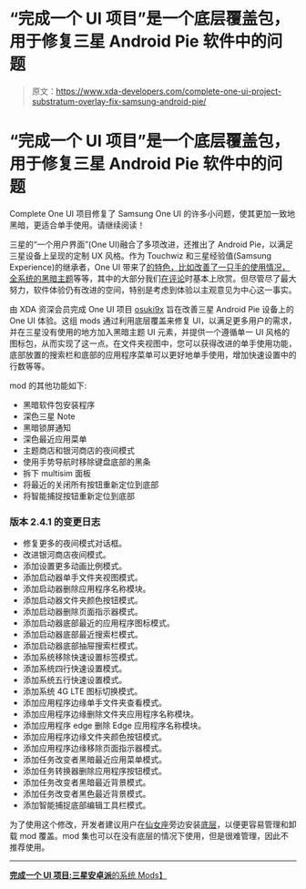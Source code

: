 # “完成一个 UI 项目”是一个底层覆盖包，用于修复三星 Android Pie 软件中的问题

> 原文：<https://www.xda-developers.com/complete-one-ui-project-substratum-overlay-fix-samsung-android-pie/>

# “完成一个 UI 项目”是一个底层覆盖包，用于修复三星 Android Pie 软件中的问题

Complete One UI 项目修复了 Samsung One UI 的许多小问题，使其更加一致地黑暗，更适合单手使用。请继续阅读！

三星的“一个用户界面”(One UI)融合了多项改进，还推出了 Android Pie，以满足三星设备上呈现的定制 UX 风格。作为 Touchwiz 和三星经验值(Samsung Experience)的继承者，One UI 带来了[的特色，比如改善了一只手的使用情况，全系统的黑暗主题](https://www.xda-developers.com/samsung-one-ui-android-pie-galaxy-s9-galaxy-note-9/)等等，其中的大部分我们[在评论](https://www.xda-developers.com/samsung-one-ui-review-android-pie-galaxy-s9-galaxy-note-9/)时基本上欣赏。但尽管尽了最大努力，软件体验仍有改进的空间，特别是考虑到体验以主观意见为中心这一事实。

由 XDA 资深会员完成 One UI 项目 [osuki9x](https://forum.xda-developers.com/member.php?u=5568624) 旨在改善三星 Android Pie 设备上的 One UI 体验。这组 mods 通过利用底层覆盖来修复 UI，以满足更多用户的需求，并在三星没有使用的地方加入黑暗主题 UI 元素，并提供一个遵循单一 UI 风格的图标包，从而实现了这一点。在文件夹视图中，您可以获得改进的单手使用功能，底部放置的搜索栏和底部的应用程序菜单可以更好地单手使用，增加快速设置中的行数等等。

mod 的其他功能如下:

*   黑暗软件包安装程序
*   深色三星 Note
*   黑暗锁屏通知
*   深色最近应用菜单
*   主题商店和银河商店的夜间模式
*   使用手势导航时移除键盘底部的黑条
*   拆下 multisim 面板
*   将最近的关闭所有按钮重新定位到底部
*   将智能捕捉按钮重新定位到底部

### 版本 2.4.1 的变更日志

*   修复更多的夜间模式对话框。
*   改进银河商店夜间模式。
*   添加设置更多动画比例模式。
*   添加启动器单手文件夹视图模式。
*   添加启动器删除应用程序名称模块。
*   添加启动器文件夹颜色按钮模式。
*   添加启动器删除页面指示器模式。
*   添加启动器底部最近的应用程序图标模式。
*   添加启动器底部最近搜索栏模式。
*   添加启动器底部抽屉搜索栏模式。
*   添加系统移除快速设置标签模式。
*   添加系统四行快速设置模式。
*   添加系统五行快速设置模式。
*   添加系统 4G LTE 图标切换模式。
*   添加应用程序边缘单手文件夹查看模式。
*   添加应用程序边缘删除文件夹应用程序名称模块。
*   添加应用程序 edge 删除 Edge 应用程序名称模块。
*   添加应用程序边缘文件夹颜色按钮模式。
*   添加应用程序边缘移除页面指示器模式。
*   添加任务改变者黑暗最近应用菜单模式。
*   添加任务转换器删除应用程序按钮模式。
*   添加任务改变者黑暗最近背景模式。
*   添加任务改变者黑色最近背景模式。
*   添加智能捕捉底部编辑工具栏模式。

为了使用这个修改，开发者建议用户在[仙女座](https://www.xda-developers.com/andromeda-substratum-custom-themes-oreo/)旁边安装[底层](https://play.google.com/store/apps/details?id=projekt.substratum)，以便更容易管理和卸载 mod 覆盖。mod 集也可以在没有底层的情况下使用，但是很难管理，因此不推荐使用。

* * *

[**完成一个 UI 项目:三星安卓派**的系统 Mods】](https://forum.xda-developers.com/galaxy-s9/themes/compete-one-ui-project-dark-mode-ui-t3886653)